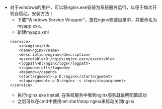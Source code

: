 * 对于windows的用户，可以将nginx.exe安装为系统服务运行，以便于每次开机自启动。安装方法：
    * 下载"Windows Service Wrapper"，放在nginx安装目录中，并重命名为myapp.exe。
    * 新建myapp.xml
    ```
    <service>    
        <id>nginx</id>    
        <name>nginx</name>    
        <description>nginx</description>    
        <executable>D:/nginx/nginx.exe</executable>    
        <logpath>D:/nginx/logs</logpath>    
        <logmode>roll</logmode>    
        <depend></depend>    
        <startargument>-p D:/nginx</startargument>    
        <stopargument>-p D:/nginx -s stop</stopargument>    
    </service>    
    ```
    * 执行nginx.exe install, 在系统服务中看到nginx服务就说明配置成功
    * 之后可以在cmd中使用net start/stop nginx来启动关闭nginx